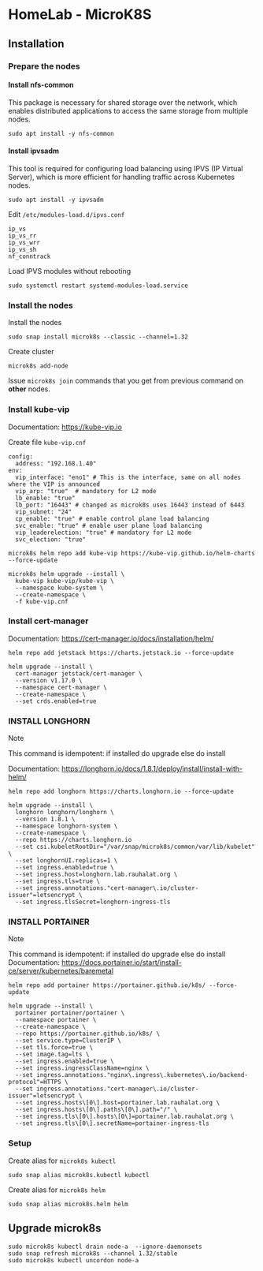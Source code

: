 # HomeLab - MicroK8S

## Installation

### Prepare the nodes

#### Install nfs-common
This package is necessary for shared storage over the network, which enables distributed applications to access the same storage from multiple nodes.
```
sudo apt install -y nfs-common
```

#### Install ipvsadm
This tool is required for configuring load balancing using IPVS (IP Virtual Server), which is more efficient for handling traffic across Kubernetes nodes.
```
sudo apt install -y ipvsadm
```
Edit `/etc/modules-load.d/ipvs.conf`
```
ip_vs
ip_vs_rr
ip_vs_wrr
ip_vs_sh
nf_conntrack
```

Load IPVS modules without rebooting 
```
sudo systemctl restart systemd-modules-load.service
```

### Install the nodes
Install the nodes
```
sudo snap install microk8s --classic --channel=1.32
```

Create cluster
```
microk8s add-node
```
Issue `microk8s join` commands that you get from previous command on **other** nodes.



### Install kube-vip
Documentation: https://kube-vip.io

Create file `kube-vip.cnf`
```
config:
  address: "192.168.1.40"
env:
  vip_interface: "eno1" # This is the interface, same on all nodes where the VIP is announced
  vip_arp: "true"  # mandatory for L2 mode
  lb_enable: "true"
  lb_port: "16443" # changed as microk8s uses 16443 instead of 6443
  vip_subnet: "24"
  cp_enable: "true" # enable control plane load balancing
  svc_enable: "true" # enable user plane load balancing
  vip_leaderelection: "true" # mandatory for L2 mode
  svc_election: "true"
```


```
microk8s helm repo add kube-vip https://kube-vip.github.io/helm-charts --force-update
```

```
microk8s helm upgrade --install \
  kube-vip kube-vip/kube-vip \
  --namespace kube-system \
  --create-namespace \
  -f kube-vip.cnf
```

### Install cert-manager
Documentation: https://cert-manager.io/docs/installation/helm/
```
helm repo add jetstack https://charts.jetstack.io --force-update
```

```
helm upgrade --install \
  cert-manager jetstack/cert-manager \
  --version v1.17.0 \
  --namespace cert-manager \
  --create-namespace \
  --set crds.enabled=true
```

### INSTALL LONGHORN
> [!NOTE]
> This command is idempotent: if installed do upgrade else do install

Documentation: https://longhorn.io/docs/1.8.1/deploy/install/install-with-helm/
```
helm repo add longhorn https://charts.longhorn.io --force-update
```

```
helm upgrade --install \
  longhorn longhorn/longhorn \
  --version 1.8.1 \
  --namespace longhorn-system \
  --create-namespace \
  --repo https://charts.longhorn.io
  --set csi.kubeletRootDir="/var/snap/microk8s/common/var/lib/kubelet" \
  --set longhornUI.replicas=1 \
  --set ingress.enabled=true \
  --set ingress.host=longhorn.lab.rauhalat.org \
  --set ingress.tls=true \
  --set ingress.annotations."cert-manager\.io/cluster-issuer"=letsencrypt \
  --set ingress.tlsSecret=longhorn-ingress-tls
```

### INSTALL PORTAINER
> [!NOTE]
> This command is idempotent: if installed do upgrade else do install
Documentation: https://docs.portainer.io/start/install-ce/server/kubernetes/baremetal

```
helm repo add portainer https://portainer.github.io/k8s/ --force-update
```

```
helm upgrade --install \
  portainer portainer/portainer \
  --namespace portainer \
  --create-namespace \
  --repo https://portainer.github.io/k8s/ \
  --set service.type=ClusterIP \
  --set tls.force=true \
  --set image.tag=lts \
  --set ingress.enabled=true \
  --set ingress.ingressClassName=nginx \
  --set ingress.annotations."nginx\.ingress\.kubernetes\.io/backend-protocol"=HTTPS \
  --set ingress.annotations."cert-manager\.io/cluster-issuer"=letsencrypt \
  --set ingress.hosts\[0\].host=portainer.lab.rauhalat.org \
  --set ingress.hosts\[0\].paths\[0\].path="/" \
  --set ingress.tls\[0\].hosts\[0\]=portainer.lab.rauhalat.org \
  --set ingress.tls\[0\].secretName=portainer-ingress-tls
```

### Setup
Create alias for `microk8s kubectl`
```
sudo snap alias microk8s.kubectl kubectl
```

Create alias for `microk8s helm`
```
sudo snap alias microk8s.helm helm
```

## Upgrade microk8s
```
sudo microk8s kubectl drain node-a  --ignore-daemonsets
sudo snap refresh microk8s --channel 1.32/stable
sudo microk8s kubectl uncordon node-a
```

